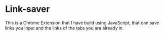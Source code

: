 # Link-saver
This is a Chrome Extension that I have build using JavaScript, that can save links you input and the links of the tabs you are already in.
